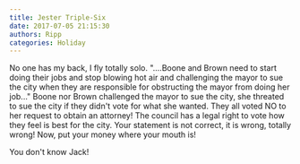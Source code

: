 ```yaml
---
title: Jester Triple-Six
date: 2017-07-05 21:15:30
authors: Ripp
categories: Holiday
---
```


 No one has my back, I fly totally solo.  "....Boone and Brown need to start doing their jobs and stop blowing hot air and challenging the mayor to sue the city when they are responsible for obstructing the mayor from doing her job..." Boone nor Brown challenged the mayor to sue the city, she threated to sue the city if they didn't vote for what she wanted. They all voted NO to her request to obtain an attorney! The council has a legal right to vote how they feel is best for the city. Your statement is not correct, it is wrong, totally wrong! Now, put your money where your mouth is! 

You don't know Jack!